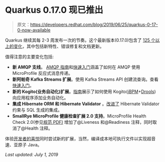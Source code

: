 # Quarkus 0.17.0 现已推出

> 原文：<https://developers.redhat.com/blog/2019/06/25/quarkus-0-17-0-now-available>

Quarkus 继续其每 2-3 周发布一次的节奏。这个最新版本(0.17.0)包含了 [125 个以上的变化](https://github.com/quarkusio/quarkus/releases/tag/0.17.0)，其中包括新特性、错误修复和文档更新。

值得注意的主要变化包括:

*   **新 AMQP 支线**。 [AMQP 指南](https://quarkus.io/guides/amqp-guide)和[快速入门](https://github.com/quarkusio/quarkus-quickstarts/tree/master/amqp-quickstart)涵盖了如何在 AMQP 使用 MicroProfile 反应式消息传递。
*   **新阿帕奇 Kafka Streams 扩展**。使用 Kafka Streams API 创建流查询。查看[快速入门](https://github.com/quarkusio/quarkus-quickstarts/tree/master/kafka-streams-quickstart)。
*   **新的 Kogito(业务自动化)扩展**。[指南](https://quarkus.io/guides/kogito-guide)展示了如何使用 Kogito([jBPM](http://www.jbpm.org)+[Drools](http://drools.org/))向应用程序添加业务自动化。
*   **集成 Hibernate ORM 和 Hibernate Validator** 。[改进了](https://github.com/quarkusio/quarkus/issues/1889) Hibernate Validator 约束与 SQL 生成的集成。
*   **SmallRye MicroProfile 健康检查扩展 2.0 支持**。MicroProfile Health Check 2.0(参见[规范 PDF)](https://github.com/eclipse/microprofile-health/releases/tag/2.0) 增加了@Liveness 和@Readiness 注释，同时取消了@Health 注释。

体验[开发者的喜悦](https://quarkus.io/vision/developer-joy)同时尝试新的扩展，当然，编译成本地可执行文件以实现超音速、亚原子 Java。

*Last updated: July 1, 2019*